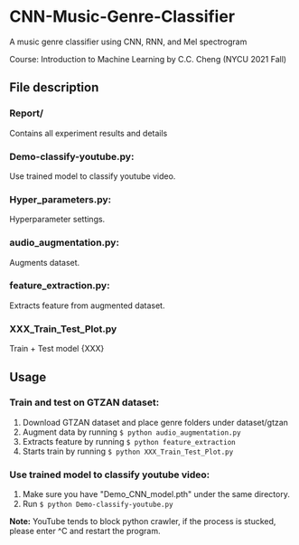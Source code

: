 # CNN-Music-Genre-Classifier

A music genre classifier using CNN, RNN, and Mel spectrogram

Course: Introduction to Machine Learning by C.C. Cheng (NYCU 2021 Fall)

## File description

### Report/
Contains all experiment results and details

### Demo-classify-youtube.py: 
Use trained model to classify youtube video.

### Hyper_parameters.py: 
Hyperparameter settings.

### audio_augmentation.py: 
Augments dataset.

### feature_extraction.py: 
Extracts feature from augmented dataset.

### XXX_Train_Test_Plot.py
Train + Test model {XXX}

## Usage
### Train and test on GTZAN dataset:
1. Download GTZAN dataset and place genre folders under dataset/gtzan
2. Augment data by running ```$ python audio_augmentation.py```
3. Extracts feature by running ```$ python feature_extraction```
4. Starts train by running ```$ python XXX_Train_Test_Plot.py```

### Use trained model to classify youtube video:
1. Make sure you have "Demo_CNN_model.pth" under the same directory.
2. Run ```$ python Demo-classify-youtube.py```

**Note:** YouTube tends to block python crawler, if the process is stucked, please enter ^C and restart the program.
